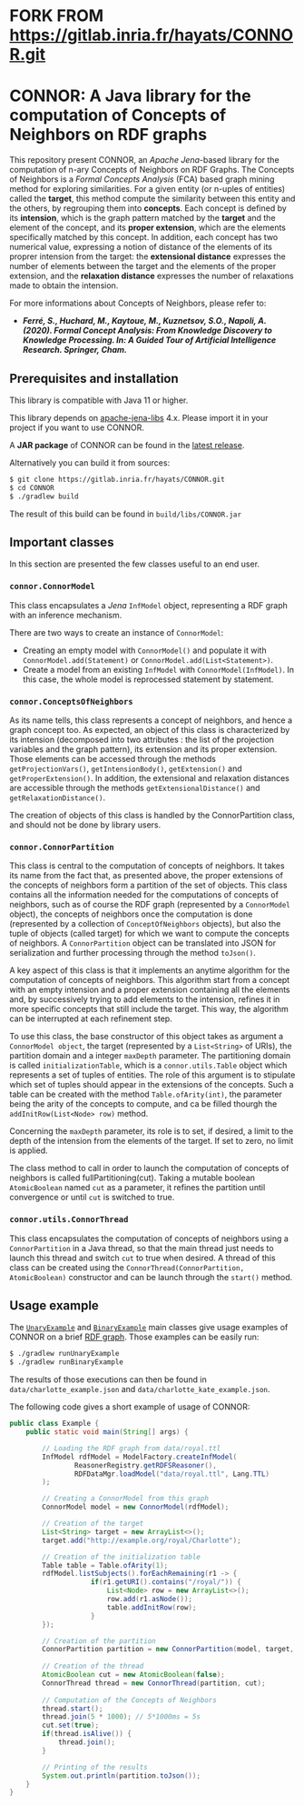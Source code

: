 # FORK FROM https://gitlab.inria.fr/hayats/CONNOR.git

# CONNOR: A Java library for the computation of Concepts of Neighbors on RDF graphs

This repository present CONNOR, an *Apache Jena*-based  library for the computation of n-ary Concepts of Neighbors on RDF Graphs.
The Concepts of Neighbors is a *Formal Concepts Analysis* (FCA) based graph mining method for exploring similarities.
For a given entity (or n-uples of entities) called the **target**, this method compute the similarity between this entity and the others, by regrouping them into **concepts**.
Each concept is defined by its **intension**, which is the graph pattern matched by the **target** and the element of the concept, and its **proper extension**, which are the elements specifically matched by this concept.
In addition, each concept has two numerical value, expressing a notion of distance of the elements of its proprer intension from the target: the **extensional distance** expresses the number of elements between the target and the elements of the proper extension, and the **relaxation distance** expresses the number of relaxations made to obtain the intension.

For more informations about Concepts of Neighbors, please refer to:
- ***Ferré, S., Huchard, M., Kaytoue, M., Kuznetsov, S.O., Napoli, A. (2020). Formal Concept Analysis: From Knowledge Discovery to Knowledge Processing. In: A Guided Tour of Artificial Intelligence Research. Springer, Cham.***

## Prerequisites and installation

This library is compatible with Java 11 or higher.

This library depends on [apache-jena-libs](https://mvnrepository.com/artifact/org.apache.jena/apache-jena-libs) 4.x. Please import it in your project if you want to use CONNOR.

A **JAR package** of CONNOR can be found in the [latest release](https://gitlab.inria.fr/hayats/CONNOR/-/releases).

Alternatively you can build it from sources:

```bash
$ git clone https://gitlab.inria.fr/hayats/CONNOR.git
$ cd CONNOR
$ ./gradlew build
```

The result of this build can be found in `build/libs/CONNOR.jar`

## Important classes

In this section are presented the few classes useful to an end user.

### `connor.ConnorModel`

This class encapsulates a *Jena* `InfModel` object, representing a RDF graph with an inference mechanism.

There are two ways to create an instance of `ConnorModel`:
- Creating an empty model with `ConnorModel()` and populate it with `ConnorModel.add(Statement)` or `ConnorModel.add(List<Statement>)`.
- Create a model from an existing `InfModel`  with `ConnorModel(InfModel)`. In this case, the whole model is reprocessed statement by statement.

### `connor.ConceptsOfNeighbors`

As its name tells, this class represents a concept of neighbors, and hence a graph concept too. As expected, an object
of this class is characterized by its intension (decomposed into two attributes : the list of the projection variables
and the graph pattern), its extension and its proper extension. Those elements can be accessed through the methods
`getProjectionVars()`, `getIntensionBody()`, `getExtension()` and `getProperExtension()`. In addition, the extensional 
and relaxation distances are accessible through the methods `getExtensionalDistance()` and `getRelaxationDistance()`. 


The creation of objects of this class is handled by the ConnorPartition class, and  should not be done by library users.

### `connor.ConnorPartition`

This class is central to the computation of concepts of neighbors. It takes its name from the fact that, as presented 
above, the proper extensions of the concepts of neighbors form a partition of the set of objects. This class contains
all the information needed for the computations of concepts of neighbors, such as of course the RDF graph (represented 
by a `ConnorModel` object), the concepts of neighbors once the computation is done (represented by a collection of
`ConceptOfNeighbors` objects), but also the tuple of objects (called target) for which we want to compute the concepts of
neighbors. A `ConnorPartition` object can be translated into JSON for serialization and further processing through the 
method `toJson()`.

A key aspect of this class is that it implements an anytime algorithm for the computation of concepts of neighbors. This
algorithm start from a concept with an empty intension and a proper extension containing all the elements
and, by successively trying to add elements to the intension, refines it in more specific concepts that still include 
the target. This way, the algorithm can be interrupted at each refinement step. 

To use this class, the base constructor of this object takes as argument a `ConnorModel object`, the target (represented 
by a `List<String>` of URIs), the partition domain 
and a integer `maxDepth` parameter. The partitioning domain is called `initializationTable`, which is a `connor.utils.Table` object which 
represents a set of tuples of entities. The role of this argument is to stipulate which set of tuples should appear in the extensions of
the concepts. Such a table can be created with the method `Table.ofArity(int)`, the parameter being the arity of the concepts to compute,
and ca be filled thourgh the `addInitRow(List<Node> row)` method.

Concerning the `maxDepth` parameter, its role is to set, if desired, a limit to the depth of the intension from the 
elements of the target. If set to zero, no limit is applied. 

The class method to call in order to launch the computation of concepts of neighbors is called fullPartitioning(cut). 
Taking a mutable boolean `AtomicBoolean` named `cut` as a parameter, it refines the partition until convergence or until
`cut` is switched to true.

### `connor.utils.ConnorThread`

This class encapsulates the computation of concepts of neighbors using a `ConnorPartition` in a Java thread, so that the
main thread just needs to launch this thread and switch `cut` to true when desired. A thread of this class can be 
created using the `ConnorThread(ConnorPartition, AtomicBoolean)` constructor and can be launch through the `start()` method.

## Usage example

The [`UnaryExample`](src/connor/examples/UnaryExample.java) and [`BinaryExample`](src/connor/examples/BinaryExample.java)
main classes give usage examples of CONNOR on a brief [RDF graph](data/royal.ttl). Those examples can be easily run:

```bash
$ ./gradlew runUnaryExample
$ ./gradlew runBinaryExample
```

The results of those executions can then be found in `data/charlotte_example.json` and `data/charlotte_kate_example.json`.

The following code gives a short example of usage of CONNOR:

```java
public class Example {
	public static void main(String[] args) {

		// Loading the RDF graph from data/royal.ttl
		InfModel rdfModel = ModelFactory.createInfModel(
				ReasonerRegistry.getRDFSReasoner(),
				RDFDataMgr.loadModel("data/royal.ttl", Lang.TTL)
		);

		// Creating a ConnorModel from this graph
		ConnorModel model = new ConnorModel(rdfModel);

		// Creation of the target
		List<String> target = new ArrayList<>();
		target.add("http://example.org/royal/Charlotte");

		// Creation of the initialization table
		Table table = Table.ofArity(1);
		rdfModel.listSubjects().forEachRemaining(r1 -> {
					if(r1.getURI().contains("/royal/")) {
						List<Node> row = new ArrayList<>();
						row.add(r1.asNode());
						table.addInitRow(row);
					}
		});

		// Creation of the partition
		ConnorPartition partition = new ConnorPartition(model, target, table, 0);
		
		// Creation of the thread
		AtomicBoolean cut = new AtomicBoolean(false);
		ConnorThread thread = new ConnorThread(partition, cut);
		
		// Computation of the Concepts of Neighbors
		thread.start();
		thread.join(5 * 1000); // 5*1000ms = 5s
		cut.set(true);
		if(thread.isAlive()) {
			thread.join();
		}

		// Printing of the results
		System.out.println(partition.toJson());
	}
}
```